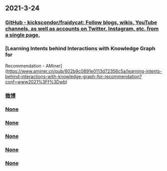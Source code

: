 
## 2021-3-24

### [GitHub - kickscondor/fraidycat: Follow blogs, wikis, YouTube channels, as well as accounts on Twitter, Instagram, etc. from a single page.](https://github.com/kickscondor/fraidycat)

### [Learning Intents behind Interactions with Knowledge Graph for
  Recommendation  - AMiner](https://www.aminer.cn/pub/602b9c0891e0113d72356c5a/learning-intents-behind-interactions-with-knowledge-graph-for-recommendation?conf=www2021%3Ff%3Dwb)

### [微博](https://m.weibo.cn/status/K7Hc8nrnw?jumpfrom=weibocom)

### [None](https://www.bilibili.com/video/av35805262/)

### [None](https://www.bilibili.com/video/av754152247/)

### [None](https://www.bilibili.com/video/av83912784/)

### [None](https://www.bilibili.com/video/av501474051/)

### [None](https://www.bilibili.com/video/av58419044/)